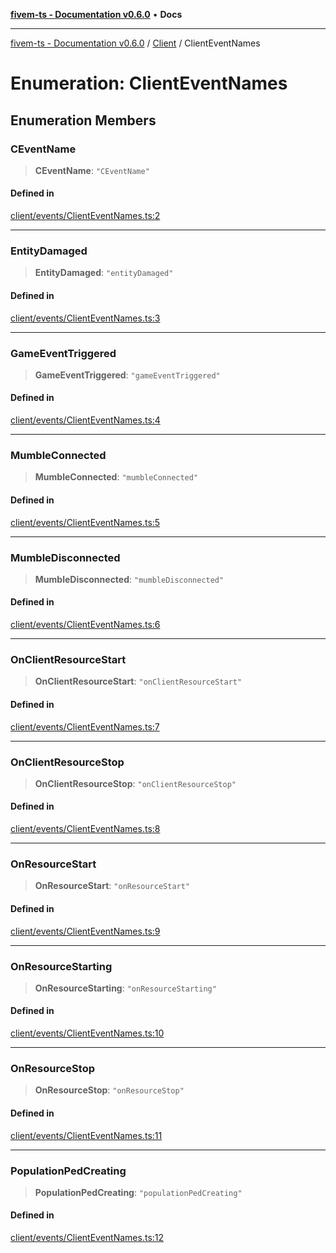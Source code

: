 [**fivem-ts - Documentation v0.6.0**](../../../README.md) • **Docs**

***

[fivem-ts - Documentation v0.6.0](../../../README.md) / [Client](../README.md) / ClientEventNames

# Enumeration: ClientEventNames

## Enumeration Members

### CEventName

> **CEventName**: `"CEventName"`

#### Defined in

[client/events/ClientEventNames.ts:2](https://github.com/Purpose-Dev/fivem-ts/blob/main/src/client/events/ClientEventNames.ts#L2)

***

### EntityDamaged

> **EntityDamaged**: `"entityDamaged"`

#### Defined in

[client/events/ClientEventNames.ts:3](https://github.com/Purpose-Dev/fivem-ts/blob/main/src/client/events/ClientEventNames.ts#L3)

***

### GameEventTriggered

> **GameEventTriggered**: `"gameEventTriggered"`

#### Defined in

[client/events/ClientEventNames.ts:4](https://github.com/Purpose-Dev/fivem-ts/blob/main/src/client/events/ClientEventNames.ts#L4)

***

### MumbleConnected

> **MumbleConnected**: `"mumbleConnected"`

#### Defined in

[client/events/ClientEventNames.ts:5](https://github.com/Purpose-Dev/fivem-ts/blob/main/src/client/events/ClientEventNames.ts#L5)

***

### MumbleDisconnected

> **MumbleDisconnected**: `"mumbleDisconnected"`

#### Defined in

[client/events/ClientEventNames.ts:6](https://github.com/Purpose-Dev/fivem-ts/blob/main/src/client/events/ClientEventNames.ts#L6)

***

### OnClientResourceStart

> **OnClientResourceStart**: `"onClientResourceStart"`

#### Defined in

[client/events/ClientEventNames.ts:7](https://github.com/Purpose-Dev/fivem-ts/blob/main/src/client/events/ClientEventNames.ts#L7)

***

### OnClientResourceStop

> **OnClientResourceStop**: `"onClientResourceStop"`

#### Defined in

[client/events/ClientEventNames.ts:8](https://github.com/Purpose-Dev/fivem-ts/blob/main/src/client/events/ClientEventNames.ts#L8)

***

### OnResourceStart

> **OnResourceStart**: `"onResourceStart"`

#### Defined in

[client/events/ClientEventNames.ts:9](https://github.com/Purpose-Dev/fivem-ts/blob/main/src/client/events/ClientEventNames.ts#L9)

***

### OnResourceStarting

> **OnResourceStarting**: `"onResourceStarting"`

#### Defined in

[client/events/ClientEventNames.ts:10](https://github.com/Purpose-Dev/fivem-ts/blob/main/src/client/events/ClientEventNames.ts#L10)

***

### OnResourceStop

> **OnResourceStop**: `"onResourceStop"`

#### Defined in

[client/events/ClientEventNames.ts:11](https://github.com/Purpose-Dev/fivem-ts/blob/main/src/client/events/ClientEventNames.ts#L11)

***

### PopulationPedCreating

> **PopulationPedCreating**: `"populationPedCreating"`

#### Defined in

[client/events/ClientEventNames.ts:12](https://github.com/Purpose-Dev/fivem-ts/blob/main/src/client/events/ClientEventNames.ts#L12)
